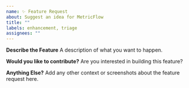 ```yaml
---
name: ✨ Feature Request
about: Suggest an idea for MetricFlow
title: ""
labels: enhancement, triage
assignees: ""
---
```


**Describe the Feature**
A description of what you want to happen.

**Would you like to contribute?**
Are you interested in building this feature?

**Anything Else?**
Add any other context or screenshots about the feature request here.